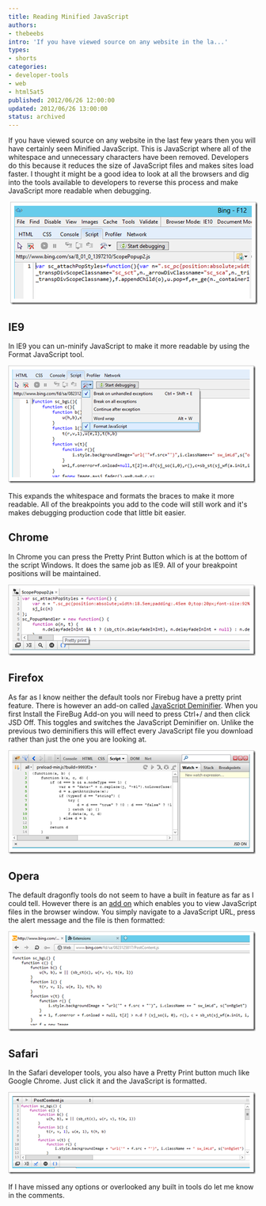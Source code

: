 ```yaml
---
title: Reading Minified JavaScript
authors:
- thebeebs
intro: 'If you have viewed source on any website in the la...'
types:
- shorts
categories:
- developer-tools
- web
- html5at5
published: 2012/06/26 12:00:00
updated: 2012/06/26 13:00:00
status: archived
---
```


If you have viewed source on any website in the last few years then you will have certainly seen Minified JavaScript. This is JavaScript where all of the whitespace and unnecessary characters have been removed. Developers do this because it reduces the size of JavaScript files and makes sites load faster. I thought it might be a good idea to look at all the browsers and dig into the tools available to developers to reverse this process and make JavaScript more readable when debugging.

&#160;![Minified JavaScript](images/2555.image_3.png "Minified JavaScript") 

## IE9

In IE9 you can un-minify JavaScript to make it more readable by using the Format JavaScript tool.

![IE9 Developer tools](images/5807.image_24.png "IE9 Developer tools") 

This expands the whitespace and formats the braces to make it more readable. All of the breakpoints you add to the code will still work and it's makes debugging production code that little bit easier.

## Chrome

In Chrome you can press the Pretty Print Button which is at the bottom of the script Windows. It does the same job as IE9. All of your breakpoint positions will be maintained.

![Chrome Dev tools](images/6765.image_8.png "Chrome Dev tools") 

## Firefox

As far as I know neither the default tools nor Firebug have a pretty print feature. There is however an add-on called [JavaScript Deminifier](https://addons.mozilla.org/en-US/firefox/addon/javascript-deminifier/). When you first Install the FireBug Add-on you will need to press Ctrl+/ and then click JSD Off. This toggles and switches the JavaScript Deminifier on. Unlike the previous two deminifiers this will effect every JavaScript file you download rather than just the one you are looking at.

![Firfox Dev Tools](images/6036.image_15.png "Firfox Dev Tools") 

## Opera

The default dragonfly tools do not seem to have a built in feature as far as I could tell. However there is an [add on](https://addons.opera.com/en-gb/extensions/details/readable-javascript/) which enables you to view JavaScript files in the browser window. You simply navigate to a JavaScript URL, press the alert message and the file is then formatted:

![Opera](images/0181.image_18.png "Opera") 

## Safari

In the Safari developer tools, you also have a Pretty Print button much like Google Chrome. Just click it and the JavaScript is formatted.

![Safari](images/8510.image_21.png "Safari") 

If I have missed any options or overlooked any built in tools do let me know in the comments.